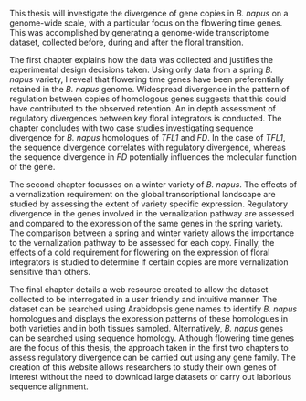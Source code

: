 This thesis will investigate the divergence of gene copies in *B. napus* on a genome-wide scale, with a particular focus on the flowering time genes.
This was accomplished by generating a genome-wide transcriptome dataset, collected before, during and after the floral transition.

The first chapter explains how the data was collected and justifies the experimental design decisions taken.
Using only data from a spring *B. napus* variety, I reveal that flowering time genes have been preferentially retained in the *B. napus* genome.
Widespread divergence in the pattern of regulation between copies of homologous genes suggests that this could have contributed to the observed retention.
An in depth assessment of regulatory divergences between key floral integrators is conducted.
The chapter concludes with two case studies investigating sequence divergence for *B. napus* homologues of *TFL1* and *FD*.
In the case of *TFL1*, the sequence divergence correlates with regulatory divergence, whereas the sequence divergence in *FD* potentially influences the molecular function of the gene.

The second chapter focusses on a winter variety of *B. napus*.
The effects of a vernalization requirement on the global transcriptional landscape are studied by assessing the extent of variety specific expression.
Regulatory divergence in the genes involved in the vernalization pathway are assessed and compared to the expression of the same genes in the spring variety.
The comparison between a spring and winter variety allows the importance to the vernalization pathway to be assessed for each copy.
Finally, the effects of a cold requirement for flowering on the expression of floral integrators is studied to determine if certain copies are more vernalization sensitive than others.

The final chapter details a web resource created to allow the dataset collected to be interrogated in a user friendly and intuitive manner.
The dataset can be searched using Arabidopsis gene names to identify *B. napus* homologues and displays the expression patterns of these homologues in both varieties and in both tissues sampled.
Alternatively, *B. napus* genes can be searched using sequence homology.
Although flowering time genes are the focus of this thesis, the approach taken in the first two chapters to assess regulatory divergence can be carried out using any gene family.
The creation of this website allows researchers to study their own genes of interest without the need to download large datasets or carry out laborious sequence alignment.

